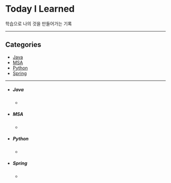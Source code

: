 # Today I Learned
학습으로 나의 것을 만들어가는 기록

***

## Categories
- [Java](#Java)
- [MSA](#MSA)
- [Python](#Python)
- [Spring](#Spring)

***

- ##### Java
    - 
- ##### MSA
    - 
- ##### Python
    - 
- ##### Spring
    - 